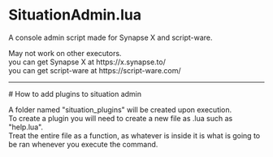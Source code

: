 # SituationAdmin.lua
A console admin script made for Synapse X and script-ware.<br>
<p>
May not work on other executors.<br>
you can get Synapse X at https://x.synapse.to/<br>
you can get script-ware at https://script-ware.com/<br>
</p>
<hr>
# How to add plugins to situation admin
<p>
A folder named "situation_plugins" will be created upon execution.<br>
To create a plugin you will need to create a new file as <command_name>.lua such as "help.lua".<br>
Treat the entire file as a function, as whatever is inside it is what is going to be ran whenever you execute the command.
</p>
